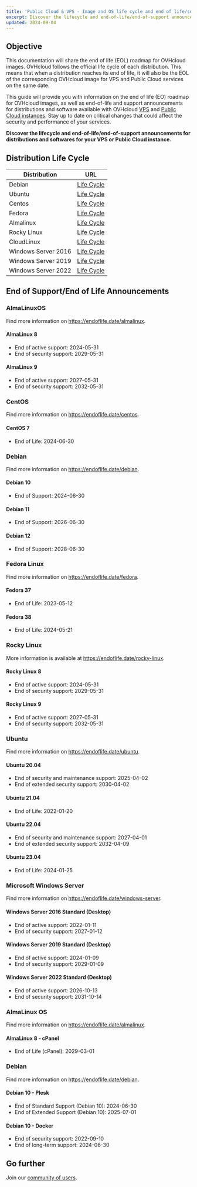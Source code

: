 ```yaml
---
title: 'Public Cloud & VPS - Image and OS life cycle and end of life/support announcements'
excerpt: Discover the lifecycle and end-of-life/end-of-support announcements for distributions and softwares for your VPS or Public Cloud instance
updated: 2024-09-04
---
```


## Objective

This documentation will share the end of life (EOL) roadmap for OVHcloud images. OVHcloud follows the official life cycle of each distribution. This means that when a distribution reaches its end of life, it will also be the EOL of the corresponding OVHcloud image for VPS and Public Cloud services on the same date.

This guide will provide you with information on the end of life (EO) roadmap for OVHcloud images, as well as end-of-life and support announcements for distributions and software available with OVHcloud [VPS](https://www.ovhcloud.com/de/vps/os/) and [Public Cloud instances](https://www.ovhcloud.com/de/public-cloud/public-image-catalog/). Stay up to date on critical changes that could affect the security and performance of your services.

**Discover the lifecycle and end-of-life/end-of-support announcements for distributions and softwares for your VPS or Public Cloud instance.**

## Distribution Life Cycle

| Distribution                  | URL                                                                                       |
| ----------------------------- | ----------------------------------------------------------------------------------------- |
| Debian                        | [Life Cycle](https://wiki.debian.org/DebianReleases)                                      |
| Ubuntu                        | [Life Cycle](https://wiki.ubuntu.com/Releases)                                            |
| Centos                        | [Life Cycle](https://wiki.centos.org/About/Product)                                       |
| Fedora                        | [Life Cycle](https://fedoraproject.org/wiki/Fedora_Release_Life_Cycle)                    |
| Almalinux                     | [Life Cycle](https://wiki.almalinux.org/release-notes/)                                   |
| Rocky Linux                   | [Life Cycle](https://wiki.rockylinux.org/rocky/version/)                                  |
| CloudLinux                    | [Life Cycle](https://docs.cloudlinux.com/introduction/#cloudlinux-os-life-cycle)          |
| Windows Server 2016           | [Life Cycle](https://docs.microsoft.com/en-us/lifecycle/products/windows-server-2016)     |
| Windows Server 2019           | [Life Cycle](https://docs.microsoft.com/en-us/lifecycle/products/windows-server-2019)     |
| Windows Server 2022           | [Life Cycle](https://docs.microsoft.com/en-us/lifecycle/products/windows-server-2022)     |

## End of Support/End of Life Announcements

### AlmaLinuxOS

Find more information on <https://endoflife.date/almalinux>.

#### AlmaLinux 8

- End of active support: 2024-05-31
- End of security support: 2029-05-31

#### AlmaLinux 9

- End of active support: 2027-05-31
- End of security support: 2032-05-31

### CentOS

Find more information on <https://endoflife.date/centos>.

#### CentOS 7

- End of Life: 2024-06-30

### Debian

Find more information on <https://endoflife.date/debian>.

#### Debian 10

- End of Support: 2024-06-30

#### Debian 11

- End of Support: 2026-06-30

#### Debian 12

- End of Support: 2028-06-30

### Fedora Linux

Find more information on <https://endoflife.date/fedora>.

#### Fedora 37

- End of Life: 2023-05-12

#### Fedora 38

- End of Life: 2024-05-21

### Rocky Linux

More information is available at <https://endoflife.date/rocky-linux>.

#### Rocky Linux 8

- End of active support: 2024-05-31
- End of security support: 2029-05-31

#### Rocky Linux 9

- End of active support: 2027-05-31
- End of security support: 2032-05-31

### Ubuntu

Find more information on <https://endoflife.date/ubuntu>.

#### Ubuntu 20.04

- End of security and maintenance support: 2025-04-02
- End of extended security support: 2030-04-02

#### Ubuntu 21.04

- End of Life: 2022-01-20

#### Ubuntu 22.04

- End of security and maintenance support: 2027-04-01
- End of extended security support: 2032-04-09

#### Ubuntu 23.04

- End of Life: 2024-01-25

### Microsoft Windows Server

Find more information on <https://endoflife.date/windows-server>.

#### Windows Server 2016 Standard (Desktop)

- End of active support: 2022-01-11
- End of security support: 2027-01-12

#### Windows Server 2019 Standard (Desktop)

- End of active support: 2024-01-09
- End of security support: 2029-01-09

#### Windows Server 2022 Standard (Desktop)

- End of active support: 2026-10-13
- End of security support: 2031-10-14

### AlmaLinux OS

Find more information on <https://endoflife.date/almalinux>.

#### AlmaLinux 8 - cPanel

- End of Life (cPanel): 2029-03-01

### Debian

Find more information on <https://endoflife.date/debian>.

#### Debian 10 - Plesk

- End of Standard Support (Debian 10): 2024-06-30
- End of Extended Support (Debian 10): 2025-07-01

#### Debian 10 - Docker

- End of security support: 2022-09-10
- End of long-term support: 2024-06-30

## Go further

Join our [community of users](/links/community).
